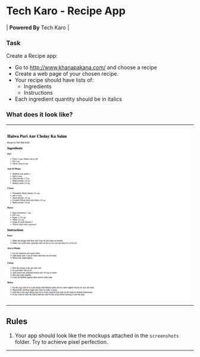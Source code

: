 # Tech Karo - Recipe App

| **Powered By** Tech Karo  |

### Task ###
Create a Recipe app:
- Go to http://www.khanapakana.com/ and choose a recipe
- Create a web page of your chosen recipe. 
- Your recipe should have lists of:
    - Ingredients
    - Instructions
- Each ingredient quantity should be in italics

### What does it look like?

----

![mockup](screenshots/mockup-1.png)

----

## Rules
1. Your app should look like the mockups attached in the `screenshots` folder. Try to achieve pixel perfection.

-------------------
